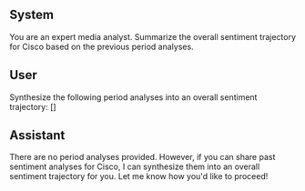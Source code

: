 ## System

You are an expert media analyst. Summarize the overall sentiment trajectory for Cisco 
        based on the previous period analyses.

## User

Synthesize the following period analyses into an overall sentiment trajectory:
[]

## Assistant

There are no period analyses provided. However, if you can share past sentiment analyses for Cisco, I can synthesize them into an overall sentiment trajectory for you. Let me know how you'd like to proceed!

